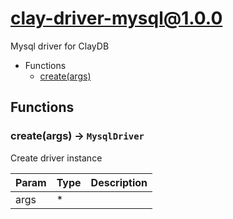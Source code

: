 # clay-driver-mysql@1.0.0

Mysql driver for ClayDB

+ Functions
  + [create(args)](#clay-driver-mysql-function-create)

## Functions

<a class='md-heading-link' name="clay-driver-mysql-function-create" ></a>

### create(args) -> `MysqlDriver`

Create driver instance

| Param | Type | Description |
| ----- | --- | -------- |
| args | * |  |





